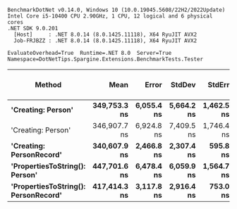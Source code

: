 ```

BenchmarkDotNet v0.14.0, Windows 10 (10.0.19045.5608/22H2/2022Update)
Intel Core i5-10400 CPU 2.90GHz, 1 CPU, 12 logical and 6 physical cores
.NET SDK 9.0.201
  [Host]     : .NET 8.0.14 (8.0.1425.11118), X64 RyuJIT AVX2
  Job-FRJBZZ : .NET 8.0.14 (8.0.1425.11118), X64 RyuJIT AVX2

EvaluateOverhead=True  Runtime=.NET 8.0  Server=True  
Namespace=DotNetTips.Spargine.Extensions.BenchmarkTests.Tester  

```
| Method                               | Mean         | Error      | StdDev     | StdErr     | Min          | Q1           | Median       | Q3           | Max          | Op/s    | CI99.9% Margin | Iterations | Kurtosis | MValue | Skewness | Rank | LogicalGroup | Baseline | Completed Work Items | Lock Contentions | Code Size | Exceptions | Gen0   | Allocated |
|------------------------------------- |-------------:|-----------:|-----------:|-----------:|-------------:|-------------:|-------------:|-------------:|-------------:|--------:|---------------:|-----------:|---------:|-------:|---------:|-----:|------------- |--------- |---------------------:|-----------------:|----------:|-----------:|-------:|----------:|
| **&#39;Creating: Person&#39;**                   | **349,753.3 ns** | **6,055.4 ns** | **5,664.2 ns** | **1,462.5 ns** | **340,959.4 ns** | **343,830.7 ns** | **353,041.8 ns** | **353,888.4 ns** | **354,537.8 ns** | **2,859.2** |      **-723.7 ns** |      **15.00** |    **1.459** |  **2.000** |  **-0.6662** |    **1** | *****            | **No**       |                    **-** |                **-** |  **23,237 B** |          **-** |      **-** |   **4.39 KB** |
| &#39;Creating: Person&#39;                   | 346,907.7 ns | 6,924.8 ns | 7,409.5 ns | 1,746.4 ns | 336,724.0 ns | 339,248.3 ns | 350,894.5 ns | 353,766.8 ns | 355,352.8 ns | 2,882.6 |      -864.2 ns |      18.00 |    1.103 |  2.000 |  -0.2084 |    1 | *            | No       |                    - |                - |  23,219 B |          - |      - |   4.38 KB |
| **&#39;Creating: PersonRecord&#39;**             | **340,607.9 ns** | **2,466.8 ns** | **2,307.4 ns** |   **595.8 ns** | **336,531.1 ns** | **339,401.7 ns** | **340,477.7 ns** | **341,871.6 ns** | **344,187.4 ns** | **2,935.9** |      **-290.4 ns** |      **15.00** |    **1.904** |  **2.000** |  **-0.1493** |    **1** | *****            | **No**       |                    **-** |                **-** |  **27,570 B** |          **-** |      **-** |    **4.8 KB** |
| **&#39;PropertiesToString(): Person&#39;**       | **447,701.6 ns** | **6,478.4 ns** | **6,059.9 ns** | **1,564.7 ns** | **438,777.4 ns** | **443,559.2 ns** | **448,427.4 ns** | **451,844.0 ns** | **458,427.1 ns** | **2,233.6** |      **-774.8 ns** |      **15.00** |    **1.712** |  **2.000** |   **0.1258** |    **3** | *****            | **No**       |                    **-** |                **-** |  **28,511 B** |          **-** |      **-** |   **86.8 KB** |
| **&#39;PropertiesToString(): PersonRecord&#39;** | **417,414.3 ns** | **3,117.8 ns** | **2,916.4 ns** |   **753.0 ns** | **413,161.6 ns** | **415,337.1 ns** | **417,322.1 ns** | **419,240.2 ns** | **423,503.1 ns** | **2,395.7** |      **-369.0 ns** |      **15.00** |    **2.147** |  **2.000** |   **0.3391** |    **2** | *****            | **No**       |                    **-** |                **-** |  **32,790 B** |          **-** | **0.9766** |  **90.88 KB** |

